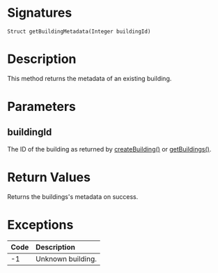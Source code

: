 <!---
{
    "category": "Rooms and Categories",
    "name": "getBuildingMetadata",
    "shortDescription": "Returns the metadata of an existing building"
}
--->

# Signatures

```
Struct getBuildingMetadata(Integer buildingId)
```

# Description

This method returns the metadata of an existing building.

# Parameters

## buildingId

The ID of the building as returned by [createBuilding()](#createBuilding) or [getBuildings()](#getBuildings).

# Return Values

Returns the buildings's metadata on success.

# Exceptions

| Code | Description       |
|:-----|:------------------|
| -1   | Unknown building. |